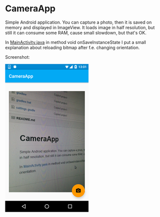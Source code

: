 # CameraApp
Simple Android application. You can capture a photo, then it is saved on memory and displayed in ImageView. It loads image in half resolution, but still it can consume some RAM, cause small slowdown, but that's OK.

In [MainActivity.java](https://github.com/PoprostuRonin/CameraApp/blob/master/app/src/main/java/com/poprosturonin/cameraapp/MainActivity.java) in method void onSaveInstanceState I put a small explanation about reloading bitmap after f.e. changing orientation.

Screenshot:

![Screenshot1](/screenshots/screenshot1.png)